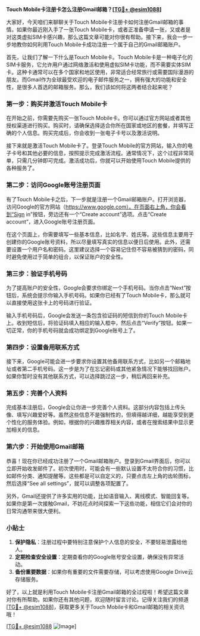 **Touch Mobile卡注册卡怎么注册Gmail邮箱？[[TG💪+ @esim1088](https://t.me/s/esim1088)]**

大家好，今天咱们来聊聊关于Touch Mobile卡注册卡如何注册Gmail邮箱的事情。如果你最近刚入手了一张Touch Mobile卡，或者正准备申请一张，又或者是对这类虚拟SIM卡感兴趣，那么这篇文章可能对你很有帮助。接下来，我会一步一步地教你如何利用Touch Mobile卡成功注册一个属于自己的Gmail邮箱账户。

首先，让我们了解一下什么是Touch Mobile卡。Touch Mobile卡是一种电子化的SIM卡服务，它允许用户通过网络激活和使用虚拟SIM卡功能，而不需要实体SIM卡。这种卡通常可以在多个国家和地区使用，非常适合经常旅行或需要国际漫游的朋友。而Gmail作为全球最受欢迎的电子邮件服务之一，拥有强大的功能和安全性，是很多人首选的邮箱服务。那么，我们该如何将这两者结合起来呢？

### 第一步：购买并激活Touch Mobile卡

在开始之前，你需要先购买一张Touch Mobile卡。你可以通过官方网站或者其他授权渠道进行购买。购买时，请确保选择适合你所在国家或地区的套餐，并填写正确的个人信息。购买完成后，你会收到一张电子卡号以及激活说明。

接下来就是激活Touch Mobile卡了。登录Touch Mobile的官方网站，输入你的电子卡号和其他必要的信息，按照提示完成激活流程。通常情况下，这个过程非常简单，只需几分钟即可完成。激活成功后，你就可以开始使用Touch Mobile提供的各种服务了。

### 第二步：访问Google账号注册页面

有了Touch Mobile卡之后，下一步就是注册一个Gmail邮箱账户。打开浏览器，访问Google的官方网站（https://www.google.com）。在页面右上角，你会看到“Sign in”按钮，旁边还有一个“Create account”选项。点击“Create account”，进入Google账号注册页面。

在这个页面上，你需要填写一些基本信息，比如名字、姓氏等。这些信息主要用于创建你的Google账号资料，所以尽量填写真实的信息以便日后使用。此外，还需要设置一个用户名和密码。这里建议选择一个容易记住但不容易被猜到的密码，同时避免使用过于简单的组合，以保证账户的安全性。

### 第三步：验证手机号码

为了提高账户的安全性，Google会要求你绑定一个手机号码。当你点击“Next”按钮后，系统会提示你输入手机号码。如果你已经有了Touch Mobile卡，那么就可以直接使用这张卡上的号码进行验证。

输入手机号码后，Google会发送一条包含验证码的短信到你的Touch Mobile卡上。收到短信后，将验证码填入相应的输入框中，然后点击“Verify”按钮。如果一切正常，你的手机号码就会成功绑定到Google账号上了。

### 第四步：设置备用联系方式

接下来，Google可能会进一步要求你设置其他备用联系方式，比如另一个邮箱地址或者第二手机号码。这一步是为了在忘记密码或其他紧急情况下能够找回账户。如果你暂时没有其他联系方式，可以选择跳过这一步，稍后再回来补充。

### 第五步：完善个人资料

完成基本注册后，Google会让你进一步完善个人资料。这部分内容包括上传头像、填写兴趣爱好等。虽然这些信息不是强制性的，但填得越详细，越能享受到更个性化的服务体验。例如，根据你的兴趣推荐相关内容，或者在搜索结果中显示更加相关的信息。

### 第六步：开始使用Gmail邮箱

恭喜！现在你已经成功注册了一个Gmail邮箱账户。登录到Gmail界面后，你可以立即开始收发邮件了。初次使用时，可能会有一些默认设置不太符合你的习惯，比如邮件分类、通知提醒等。这些都是可以自定义的，只要点击左上角的齿轮图标，然后选择“See all settings”，就可以调整各项配置了。

另外，Gmail还提供了许多实用的功能，比如语音输入、离线模式、智能回复等。如果你是第一次接触Gmail，不妨花点时间探索一下这些功能，相信它们会对你的日常沟通带来很大便利。

### 小贴士

1. **保护隐私**：注册过程中要特别注意保护个人信息的安全，不要轻易泄露给他人。
2. **定期检查安全设置**：定期查看你的Google账号安全设置，确保没有异常活动。
3. **备份重要数据**：如果你有重要的文件需要存储，可以考虑使用Google Drive云存储服务。

好了，以上就是利用Touch Mobile卡注册Gmail邮箱的全过程啦！希望这篇文章对你有所帮助。如果你还有其他问题，欢迎随时留言讨论。记得关注我们的频道[[TG💪+ @esim1088](https://t.me/s/esim1088)]，获取更多关于Touch Mobile卡和Gmail邮箱的相关资讯哦！

[[TG💪+ @esim1088](https://t.me/s/esim1088) ![Image](https://i.postimg.cc/4NQfJmqS/Snipaste-2025-05-13-00-14-12.png)]